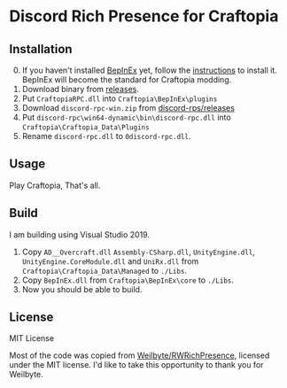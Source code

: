 # Discord Rich Presence for Craftopia

## Installation

0. If you haven't installed [BepInEx](https://bepinex.github.io/bepinex_docs/master/index.html) yet, follow the [instructions](https://bepinex.github.io/bepinex_docs/master/articles/user_guide/installation/index.html) to install it. BepInEx will become the standard for Craftopia modding.
1. Download binary from [releases](https://github.com/eai04191/craftopia-rpc/releases).
2. Put `CraftopiaRPC.dll` into `Craftopia\BepInEx\plugins`
3. Download `discord-rpc-win.zip` from [discord-rps/releases](https://github.com/discord/discord-rpc/releases)
4. Put `discord-rpc\win64-dynamic\bin\discord-rpc.dll` into `Craftopia\Craftopia_Data\Plugins`
5. Rename `discord-rpc.dll` to `0discord-rpc.dll`.

## Usage

Play Craftopia, That's all.

## Build

I am building using Visual Studio 2019.

1. Copy `AD__Overcraft.dll`  `Assembly-CSharp.dll`, `UnityEngine.dll`, `UnityEngine.CoreModule.dll` and `UniRx.dll` from `Craftopia\Craftopia_Data\Managed` to `./Libs`.
2. Copy `BepInEx.dll` from `Craftopia\BepInEx\core` to `./Libs`.
3. Now you should be able to build.

## License

MIT License

Most of the code was copied from [Weilbyte/RWRichPresence](https://github.com/Weilbyte/RWRichPresence), licensed under the MIT license. I'd like to take this opportunity to thank you for Weilbyte.
